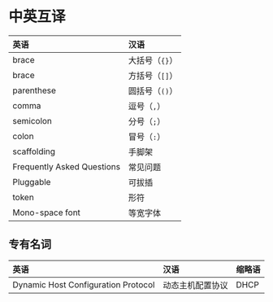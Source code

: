 # 中英互译

英语|汉语
:-|:-
brace|大括号（`{}`）
brace|方括号（`[]`）
parenthese|圆括号（`()`）
comma|逗号（`,`）
semicolon|分号（`;`）
colon|冒号（`:`）
scaffolding|手脚架
Frequently Asked Questions|常见问题
Pluggable|可拔插
token|形符
Mono-space font|等宽字体

## 专有名词

英语|汉语|缩略语
:-|:-|:-
Dynamic Host Configuration Protocol|动态主机配置协议|DHCP